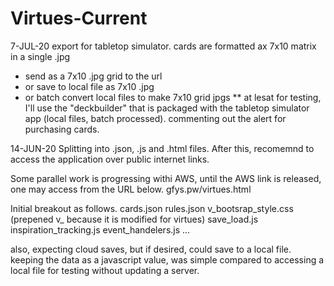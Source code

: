 # Virtues-Current
7-JUL-20
export for tabletop simulator.
cards are formatted ax 7x10 matrix in a single .jpg
- send as a 7x10 .jpg grid to the url
- or save to local file as 7x10 .jpg
- or batch convert local files to make 7x10 grid jpgs
** at lesat for testing, I'll use the "deckbuilder" that is packaged with the tabletop simulator app (local files, batch processed).
commenting out the alert for purchasing cards.

14-JUN-20
Splitting into .json, .js and .html files.
After this, recomemnd to access the application over public internet links.

Some parallel work is progressing withi AWS, until the AWS link is released, one may access from the URL below.
gfys.pw/virtues.html

Initial breakout as follows.
cards.json
rules.json
v_bootsrap_style.css (prepened v_ because it is modified for virtues)
save_load.js
inspiration_tracking.js
event_handelers.js
...

also, expecting cloud saves, but if desired, could save to a local file.
keeping the data as a javascript value, was simple compared to accessing a local file for testing without updating a server.

